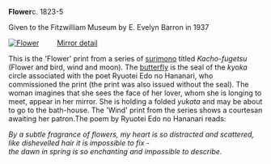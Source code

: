 **Flower**c. 1823-5  

Given to the Fitzwilliam Museum by E. Evelyn Barron in 1937

[![Flower](P.489-1937.jpg)](KUN/kunp489.htm)         [Mirror detail](KUN/kunp489detail.htm)

This is the 'Flower' print from a series of [surimono](/context/textP) titled _Kacho-fugetsu_ (Flower and bird, wind and moon). The [butterfly](text494.htm) is the seal of the _kyoka_ circle associated with the poet Ryuotei Edo no Hananari, who commissioned the print (the print was also issued without the seal). The woman imagines that she sees the face of her lover, whom she is longing to meet, appear in her mirror. She is holding a folded _yukata_ and may be about to go to the bath-house. The 'Wind' print from the series shows a courtesan awaiting her patron.The poem by Ryuotei Edo no Hananari reads:

_By a subtle fragrance of flowers, my heart is so distracted and scattered,   
like dishevelled hair it is impossible to fix -  
the dawn in spring is so enchanting and impossible to describe._
